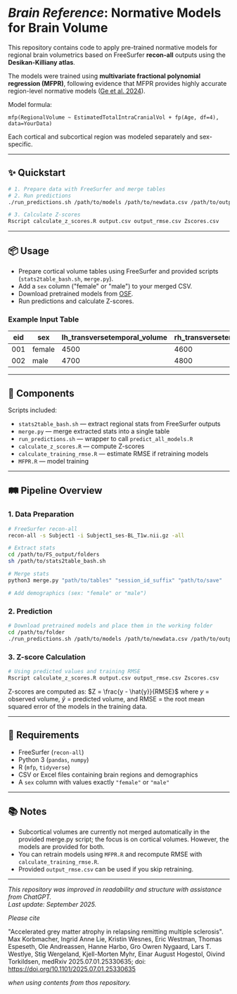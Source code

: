 # _Brain Reference_: Normative Models for Brain Volume

This repository contains code to apply pre-trained normative models for regional brain volumetrics based on FreeSurfer **recon-all** outputs using the **Desikan-Killiany atlas**.

The models were trained using **multivariate fractional polynomial regression (MFPR)**, following evidence that MFPR provides highly accurate region-level normative models ([Ge et al. 2024](https://doi.org/10.1016/s2589-7500(23)00250-9)).

Model formula:
```
mfp(RegionalVolume ~ EstimatedTotalIntraCranialVol + fp(Age, df=4), data=YourData)
```
Each cortical and subcortical region was modeled separately and sex-specific.

---

## ✨ Quickstart

```bash
# 1. Prepare data with FreeSurfer and merge tables
# 2. Run predictions
./run_predictions.sh /path/to/models /path/to/newdata.csv /path/to/output.csv

# 3. Calculate Z-scores
Rscript calculate_z_scores.R output.csv output_rmse.csv Zscores.csv
```


---

## 📦 Usage

- Prepare cortical volume tables using FreeSurfer and provided scripts (`stats2table_bash.sh`, `merge.py`).
- Add a `sex` column ("female" or "male") to your merged CSV.
- Download pretrained models from [OSF](https://osf.io/6r8dy/).
- Run predictions and calculate Z-scores.

### Example Input Table

| eid | sex    | lh_transversetemporal_volume | rh_transversetemporal_volume |
|-----|--------|------------------------------|------------------------------|
| 001 | female | 4500                         | 4600                         |
| 002 | male   | 4700                         | 4800                         |

---

## 🔎 Components

Scripts included:
- `stats2table_bash.sh` — extract regional stats from FreeSurfer outputs
- `merge.py` — merge extracted stats into a single table
- `run_predictions.sh` — wrapper to call `predict_all_models.R`
- `calculate_z_scores.R` — compute Z-scores
- `calculate_training_rmse.R` — estimate RMSE if retraining models
- `MFPR.R` — model training

---

## 🛤️ Pipeline Overview

### 1. Data Preparation
```bash
# FreeSurfer recon-all
recon-all -s Subject1 -i Subject1_ses-BL_T1w.nii.gz -all

# Extract stats
cd /path/to/FS_output/folders
sh /path/to/stats2table_bash.sh

# Merge stats
python3 merge.py "path/to/tables" "session_id_suffix" "path/to/save"

# Add demographics (sex: "female" or "male")
```

### 2. Prediction
```bash
# Download pretrained models and place them in the working folder
cd /path/to/folder
./run_predictions.sh /path/to/models /path/to/newdata.csv /path/to/output.csv
```

### 3. Z-score Calculation
```bash
# Using predicted values and training RMSE
Rscript calculate_z_scores.R output.csv output_rmse.csv Zscores.csv
```
Z-scores are computed as:
$Z = \frac{y - \hat{y}}{RMSE}$
where $y$ = observed volume, $\hat{y}$ = predicted volume, and RMSE = the root mean squared error of the models in the training data.

---

## 🧩 Requirements

- FreeSurfer (`recon-all`)
- Python 3 (`pandas`, `numpy`)
- R (`mfp`, `tidyverse`)
- CSV or Excel files containing brain regions and demographics
- A `sex` column with values exactly `"female"` or `"male"`

---

## 📚 Notes

- Subcortical volumes are currently not merged automatically in the provided merge.py script; the focus is on cortical volumes. However, the models are provided for both.
- You can retrain models using `MFPR.R` and recompute RMSE with `calculate_training_rmse.R`.
- Provided `output_rmse.csv` can be used if you skip retraining.

---

_This repository was improved in readability and structure with assistance from ChatGPT._  
_Last update: September 2025._

_Please cite_  

"Accelerated grey matter atrophy in relapsing remitting multiple sclerosis". Max Korbmacher, Ingrid Anne Lie, Kristin Wesnes, Eric Westman, Thomas Espeseth, Ole Andreassen, Hanne Harbo, Gro Owren Nygaard, Lars T. Westlye, Stig Wergeland, Kjell-Morten Myhr, Einar August Hogestol, Oivind Torkildsen, medRxiv 2025.07.01.25330635; doi: https://doi.org/10.1101/2025.07.01.25330635 

_when using contents from thos repository._
